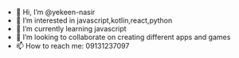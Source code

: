 - 👋 Hi, I’m @yekeen-nasir
- 👀 I’m interested in javascript,kotlin,react,python
- 🌱 I’m currently learning javascript
- 💞️ I’m looking to collaborate on creating different apps and games
- 📫 How to reach me: 09131237097

<!---
yekeen-nasir/yekeen-nasir is a ✨ special ✨ repository because its `README.md` (this file) appears on your GitHub profile.
You can click the Preview link to take a look at your changes.
--->
